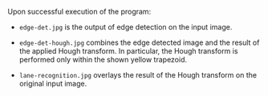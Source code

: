 Upon successful execution of the program:

* `edge-det.jpg` is the output of edge detection on the input image.

* `edge-det-hough.jpg` combines the edge detected image and the result of the applied Hough transform. In particular, the Hough transform is performed only within the shown yellow trapezoid.

* `lane-recognition.jpg` overlays the result of the Hough transform on the original input image.
